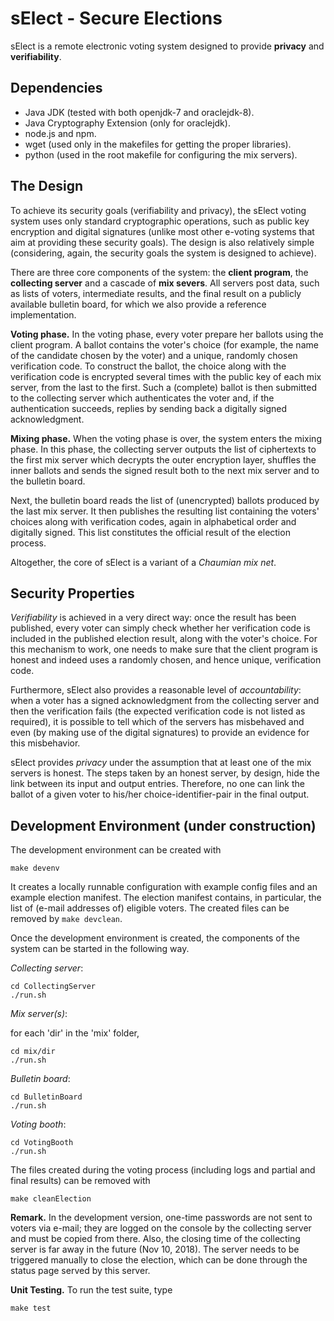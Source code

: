 # sElect - Secure Elections

sElect is a remote electronic voting system designed to provide 
**privacy** and **verifiability**.


## Dependencies

* Java JDK (tested with both openjdk-7 and oraclejdk-8).
* Java Cryptography Extension (only for oraclejdk).
* node.js and npm.
* wget (used only in the makefiles for getting the proper libraries).
* python (used in the root makefile for configuring the mix servers).

## The Design

To achieve its security goals (verifiability and privacy), 
the sElect voting system uses only standard cryptographic
operations, such as public key encryption and digital signatures
(unlike most other e-voting systems that aim at providing these security
goals). The design is also relatively simple (considering, again,
the security goals the system is designed to achieve).

There are three core components of the system: the **client
program**, the **collecting server** and a cascade of **mix severs**.
All servers post data, such as lists of voters, intermediate results, and 
the final result on a publicly available bulletin board, 
for which we also provide a reference implementation.

**Voting phase.** In the voting phase, every voter prepare her ballots
using the client program.  A ballot contains the voter's choice (for
example, the name of the candidate chosen by the voter) and a unique,
randomly chosen verification code.  To construct the ballot, the choice
along with the verification code is encrypted several times with the
public key of each mix server, from the last to the first.  Such a
(complete) ballot is then submitted to the collecting server which
authenticates the voter and, if the authentication succeeds, replies by
sending back a digitally signed acknowledgment.

**Mixing phase.** When the voting phase is over, the system enters the
mixing phase. In this phase, the collecting server outputs the list of
ciphertexts to the first mix server which decrypts the outer encryption
layer, shuffles the inner ballots and sends the signed result both to
the next mix server and to the bulletin board.


Next, the bulletin board reads the list of (unencrypted) ballots
produced by the last mix server. It then publishes the
resulting list containing the voters' choices along with verification
codes, again in alphabetical order and digitally signed. This
list constitutes the official result of the election process.

Altogether, the core of sElect is a variant of a _Chaumian mix
net_.


## Security Properties

_Verifiability_ is achieved in a very direct way: once the result has
been published, every voter can simply check whether her verification
code is included in the published election result, along with the
voter's choice. For this mechanism to work, one needs to make sure that
the client program is honest and indeed uses a randomly chosen, and
hence unique, verification code.

Furthermore, sElect also provides a
reasonable level of _accountability_: when a voter has a signed
acknowledgment from the collecting server and then the
verification fails (the expected verification code is not listed
as required), it is possible to tell which of the servers has
misbehaved and even (by making use of the digital signatures)
to provide an evidence for this misbehavior.

sElect provides _privacy_ under the assumption that at least one of the
mix servers is honest. The steps taken by an honest server, by design,
hide the link between its input and output entries. Therefore, no one
can link the ballot of a given voter to his/her choice-identifier-pair
in the final output.


## Development Environment (under construction)

The development environment can be created with

```
make devenv
```

It creates a locally runnable configuration with example config files and 
an example election manifest. The election manifest contains, in particular, the
list of (e-mail addresses of) eligible voters. The created files can be removed by 
`make devclean`. 

Once the development environment is created, the components of the system can 
be started in the following way.

*Collecting server*:
```
cd CollectingServer
./run.sh
```

*Mix server(s)*:

for each 'dir' in the 'mix' folder,
```
cd mix/dir
./run.sh
```

*Bulletin board*:
```
cd BulletinBoard
./run.sh
```

*Voting booth*:
```
cd VotingBooth
./run.sh
```


The files created during the voting process (including logs and partial 
and final results) can be removed with
```
make cleanElection
```

**Remark.**
In the development version, one-time passwords are not sent to voters
via e-mail; they are logged on the console by the collecting server and
must be copied from there.  Also, the closing time of the collecting
server is far away in the future (Nov 10, 2018). The server needs to be
triggered manually to close the election, which can be done through the
status page served by this server.

**Unit Testing.**
To run the test suite, type
```
make test
```
